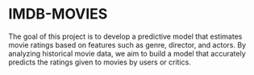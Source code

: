 # IMDB-MOVIES
The goal of this project is to develop a predictive model that estimates movie ratings based on features such as genre, director, and actors. By analyzing historical movie data, we aim to build a model that accurately predicts the ratings given to movies by users or critics. 
